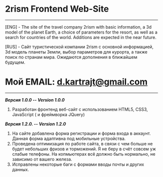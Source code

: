 # 2rism Frontend Web-Site
___________________________________________________________________________
[ENG] - The site of the travel company 2rism with basic information, a 3d model of the planet Earth, 
a choice of parameters for the resort, as well as a search for countries of the world. 
Additions are expected in the near future.

[RUS] - Сайт туристической компании 2rism с основной информацией, 3d модель планеты Земли, 
выбор параметров для курорта, а также поиск по странам мира. 
Ожидаются дополнения в ближайшем будущем.

# Мой EMAIL: d.kartrajt@gmail.com
________________________________________________________________________________

___Версия 1.0.0 -- Version 1.0.0___
1. Разработан фронтенд веб-сайт с использованием HTML5, CSS3, JavaScript ( и фреймворка JQuery)

___Версия 1.2.0. -- Version 1.2.0___
1. На сайте добавлена форма регистрации и форма входа в аккаунт. Данная форма адаптивна под мобильные устройства.
2. Проведена оптимизация по работе сайта, в связи с чем больше не будет небольших фризов и торможений. Я не беру в счёт совсем уж слабые телефоны. На копмьютерах всё должно быть нормально, не зависимо от вашего железа.
3. Исправлены некоторые баги с формами вводы почты и других данных.
